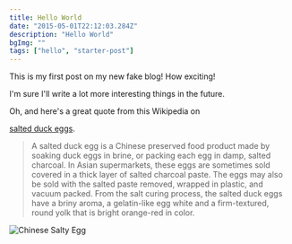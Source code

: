 ```yaml
---
title: Hello World
date: "2015-05-01T22:12:03.284Z"
description: "Hello World"
bgImg: ""
tags: ["hello", "starter-post"]
---
```


This is my first post on my new fake blog! How exciting!

I'm sure I'll write a lot more interesting things in the future.

Oh, and here's a great quote from this Wikipedia on

<a href="http://en.wikipedia.org/wiki/Salted_duck_egg" target="_blank">salted duck eggs</a>.

> A salted duck egg is a Chinese preserved food product made by soaking duck
> eggs in brine, or packing each egg in damp, salted charcoal. In Asian
> supermarkets, these eggs are sometimes sold covered in a thick layer of salted
> charcoal paste. The eggs may also be sold with the salted paste removed,
> wrapped in plastic, and vacuum packed. From the salt curing process, the
> salted duck eggs have a briny aroma, a gelatin-like egg white and a
> firm-textured, round yolk that is bright orange-red in color.

<!-- ![Chinese Salty Egg](./salty_egg.jpg) -->

<Image
    alt="Chinese Salty Egg"
    fileName="salty_egg"
  />
